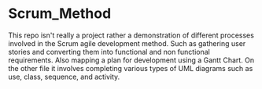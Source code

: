 # Scrum_Method

This repo isn't really a project rather a demonstration of different processes involved in the Scrum agile development method. Such as gathering user stories and converting them into functional and non functional requirements. Also mapping a plan for development using a Gantt Chart. 
On the other file it involves completing various types of UML diagrams such as use, class, sequence, and activity.
